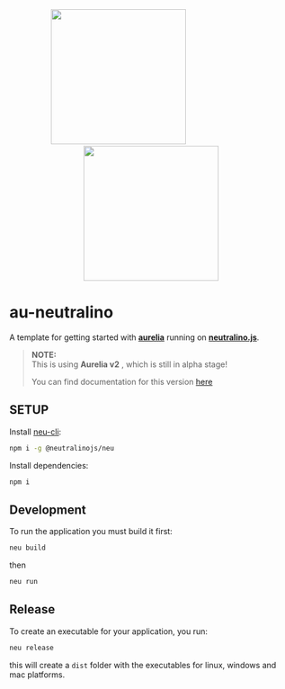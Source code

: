 <div align="center">
  <img src="https://cdn.rawgit.com/neutralinojs/neutralinojs.github.io/b667f2c2/docs/nllogo.png" style="width:25vw;"/>
  &emsp;&emsp;&emsp;&emsp;&emsp;&emsp;&emsp;&emsp;
  <img src="https://aurelia.io/styles/images/aurelia-icon.svg" style="width:25vw;"/>
</div>

# au-neutralino

  A template for getting started with **[aurelia](https://aurelia.io)**
 running on **[neutralino.js](https://neutralino.js.org)**.

 >**NOTE:**  
 >This is using **Aurelia v2** , which is still in alpha stage!
 >
 > You can find documentation for this version [here](https://docs.aurelia.io/)



 
## SETUP
Install [neu-cli](https://neutralino.js.org/docs/#/tools/cli):
```sh
npm i -g @neutralinojs/neu
```

Install dependencies:
```sh
npm i
```

## Development
To run the application you must build it first:

```sh
neu build
```
then
```sh
neu run
```


## Release
To create an executable for your application, you run:

```sh
neu release
```
this will create a `dist` folder with the executables for linux, windows and mac platforms.